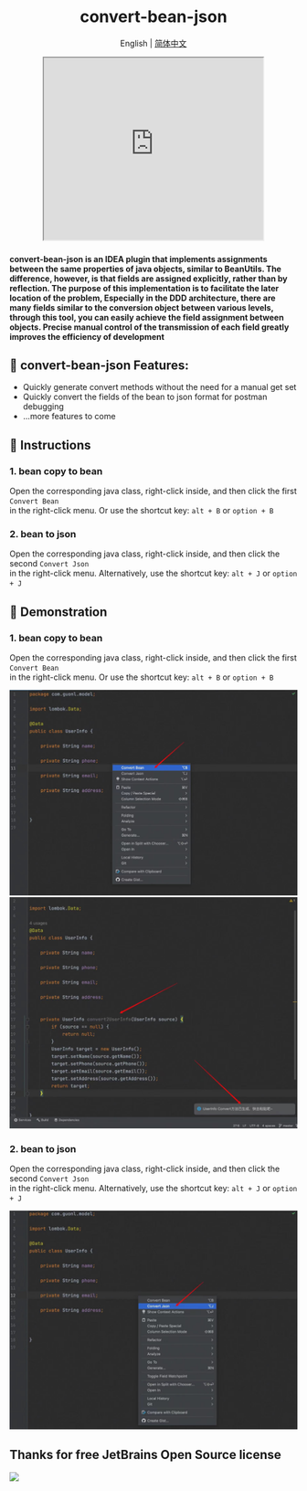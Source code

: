 # <center> convert-bean-json

<div align="center">

English | [简体中文](./README.zh-CN.md)

</div>

<div align="center" id="show_plugins" >
<iframe width="384px" height="319px" src="https://plugins.jetbrains.com/embeddable/card/23975"></iframe>
</div>


<!-- Plugin description -->
<h4>convert-bean-json is an IDEA plugin that implements assignments between the same properties of java objects, similar to BeanUtils. 
The difference, however, is that fields are assigned explicitly, rather than by reflection. The purpose of this implementation is to facilitate the later location of the problem, 
Especially in the DDD architecture, there are many fields similar to the conversion object between various levels, through this tool, you can easily achieve the field assignment between objects. 
Precise manual control of the transmission of each field greatly improves the efficiency of development</h4>

## 🍬 convert-bean-json Features:
- Quickly generate convert methods without the need for a manual get set
- Quickly convert the fields of the bean to json format for postman debugging
- ...more features to come

## 🌈 Instructions
### 1. bean copy to bean
Open the corresponding java class, right-click inside, and then click the first `Convert Bean` <br> in the right-click menu.
Or use the shortcut key: `alt + B` or `option + B`  

### 2. bean to json
Open the corresponding java class, right-click inside, and then click the second `Convert Json` <br> in the right-click menu.
Alternatively, use the shortcut key: `alt + J` or `option + J`  
<!-- Plugin description end -->


## 🌈 Demonstration
### 1. bean copy to bean
Open the corresponding java class, right-click inside, and then click the first `Convert Bean` <br> in the right-click menu.
Or use the shortcut key: `alt + B` or `option + B`  

![Convert Bean 1](https://raw.githubusercontent.com/guonl/convert-bean-json/main/src/main/resources/images/convert%20bean%201.jpg)
![Convert Bean 2](https://raw.githubusercontent.com/guonl/convert-bean-json/main/src/main/resources/images/convert%20bean%202.jpg)

### 2. bean to json
Open the corresponding java class, right-click inside, and then click the second `Convert Json` <br> in the right-click menu.
Alternatively, use the shortcut key: `alt + J` or `option + J`      

![Convert Json](https://raw.githubusercontent.com/guonl/convert-bean-json/main/src/main/resources/images/convert%20json.jpg)

## Thanks for free JetBrains Open Source license

<a href="https://www.jetbrains.com/?from=LiteFlowX" target="_blank">
<img src="https://user-images.githubusercontent.com/1787798/69898077-4f4e3d00-138f-11ea-81f9-96fb7c49da89.png" height="200"/>
</a>

